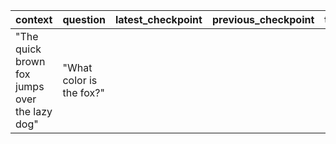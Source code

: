| context | question | latest_checkpoint | previous_checkpoint | the_checkpoint_before |
| --- | --- | --- | --- | --- |
| "The quick brown fox jumps over the lazy dog" | "What color is the fox?" |  |  |  |